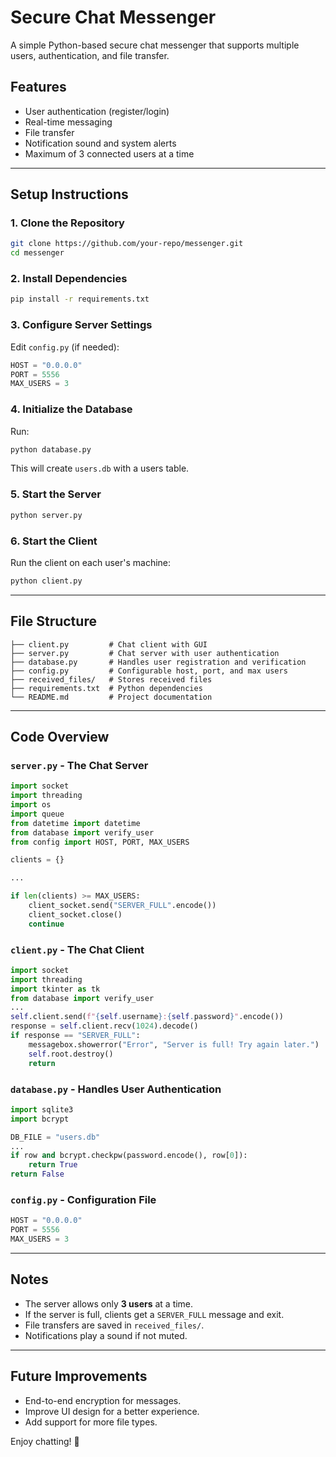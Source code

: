 # Secure Chat Messenger

A simple Python-based secure chat messenger that supports multiple users, authentication, and file transfer.

## Features

- User authentication (register/login)
- Real-time messaging
- File transfer
- Notification sound and system alerts
- Maximum of 3 connected users at a time

---

## Setup Instructions

### 1. Clone the Repository

```bash
git clone https://github.com/your-repo/messenger.git
cd messenger
```

### 2. Install Dependencies

```bash
pip install -r requirements.txt
```

### 3. Configure Server Settings

Edit `config.py` (if needed):

```python
HOST = "0.0.0.0"
PORT = 5556
MAX_USERS = 3
```

### 4. Initialize the Database

Run:

```bash
python database.py
```

This will create `users.db` with a users table.

### 5. Start the Server

```bash
python server.py
```

### 6. Start the Client

Run the client on each user's machine:

```bash
python client.py
```

---

## File Structure

```
├── client.py         # Chat client with GUI
├── server.py         # Chat server with user authentication
├── database.py       # Handles user registration and verification
├── config.py         # Configurable host, port, and max users
├── received_files/   # Stores received files
├── requirements.txt  # Python dependencies
└── README.md         # Project documentation
```

---

## Code Overview

### `server.py` - The Chat Server

```python
import socket
import threading
import os
import queue
from datetime import datetime
from database import verify_user
from config import HOST, PORT, MAX_USERS

clients = {}

...

if len(clients) >= MAX_USERS:
    client_socket.send("SERVER_FULL".encode())
    client_socket.close()
    continue
```

### `client.py` - The Chat Client

```python
import socket
import threading
import tkinter as tk
from database import verify_user
...
self.client.send(f"{self.username}:{self.password}".encode())
response = self.client.recv(1024).decode()
if response == "SERVER_FULL":
    messagebox.showerror("Error", "Server is full! Try again later.")
    self.root.destroy()
    return
```

### `database.py` - Handles User Authentication

```python
import sqlite3
import bcrypt

DB_FILE = "users.db"
...
if row and bcrypt.checkpw(password.encode(), row[0]):
    return True
return False
```

### `config.py` - Configuration File

```python
HOST = "0.0.0.0"
PORT = 5556
MAX_USERS = 3
```

---

## Notes

- The server allows only **3 users** at a time.
- If the server is full, clients get a `SERVER_FULL` message and exit.
- File transfers are saved in `received_files/`.
- Notifications play a sound if not muted.

---

## Future Improvements

- End-to-end encryption for messages.
- Improve UI design for a better experience.
- Add support for more file types.

Enjoy chatting! 🚀
